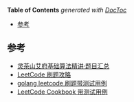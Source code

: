 <!-- START doctoc generated TOC please keep comment here to allow auto update -->
<!-- DON'T EDIT THIS SECTION, INSTEAD RE-RUN doctoc TO UPDATE -->
**Table of Contents**  *generated with [DocToc](https://github.com/thlorenz/doctoc)*

- [参考](#%E5%8F%82%E8%80%83)

<!-- END doctoc generated TOC please keep comment here to allow auto update -->

## 参考 

- [灵茶山艾府基础算法精讲·题目汇总](https://github.com/EndlessCheng/codeforces-go/blob/master/leetcode/README.md)
- [LeetCode 刷题攻略](https://github.com/youngyangyang04/leetcode-master/tree/master)
- [golang leetcode 刷题带测试用例](https://github.com/xingxingso/leetcode/tree/master)
- [LeetCode Cookbook 带测试用例](https://github.com/halfrost/LeetCode-Go/tree/master)